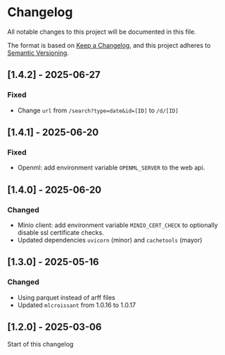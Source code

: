 # Changelog

All notable changes to this project will be documented in this file.

The format is based on [Keep a Changelog](https://keepachangelog.com/en/1.1.0/),
and this project adheres to [Semantic Versioning](https://semver.org/spec/v2.0.0.html).


## [1.4.2] - 2025-06-27
### Fixed
- Change `url` from `/search?type=date&id=[ID]` to `/d/[ID]`

## [1.4.1] - 2025-06-20
### Fixed
- Openml: add environment variable `OPENML_SERVER` to the web api.

## [1.4.0] - 2025-06-20
### Changed
- Minio client: add environment variable `MINIO_CERT_CHECK` to optionally disable ssl
  certificate checks.
- Updated dependencies `uvicorn` (minor) and `cachetools` (mayor)

## [1.3.0] - 2025-05-16
### Changed
- Using parquet instead of arff files
- Updated `mlcroissant` from 1.0.16 to 1.0.17

## [1.2.0] - 2025-03-06
Start of this changelog
